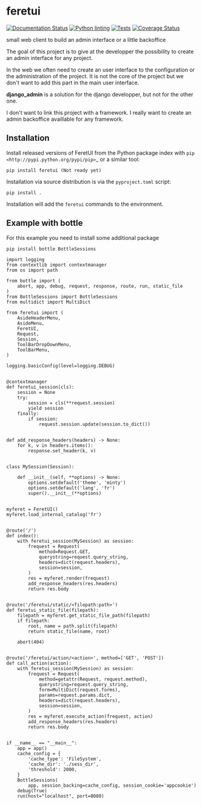 # feretui
[![Documentation Status](https://readthedocs.org/projects/feretui/badge/?version=latest)](https://feretui.readthedocs.io/en/latest/?badge=latest)
[![Python linting](https://github.com/FeretUI/feretui/actions/workflows/lint.yaml/badge.svg)](https://github.com/FeretUI/feretui/actions/workflows/lint.yaml)
[![Tests](https://github.com/FeretUI/feretui/actions/workflows/tests.yaml/badge.svg)](https://github.com/FeretUI/feretui/actions/workflows/tests.yaml)
[![Coverage Status](https://coveralls.io/repos/github/FeretUI/feretui/badge.svg?branch=main)](https://coveralls.io/github/FeretUI/feretui?branch=main)

small web client to build an admin interface or a little backoffice


The goal of this project is to give at the developper the possibility to
create an admin interface for any project.

In the web we often need to create an user interface to the configuration or the 
administration of the project. It is not the core of the project but we don't 
want to add this part in the main user interface.

**django_admin** is a solution for the django developper, but not for the other one.


I don't want to link this project with a framework. I really want to create an admin
backoffice availlable for any framework.

## Installation

Install released versions of FeretUI from the Python package index with
`pip <http://pypi.python.org/pypi/pip>`_ or a similar tool:

```
pip install feretui (Not ready yet)
```

Installation via source distribution is via the ``pyproject.toml`` script:

```
pip install .
```

Installation will add the ``feretui`` commands to the environment.

## Example with bottle

For this example you need  to install some additional package

```pip install bottle BottleSessions```

```
import logging
from contextlib import contextmanager
from os import path

from bottle import (
    abort, app, debug, request, response, route, run, static_file
)
from BottleSessions import BottleSessions
from multidict import MultiDict

from feretui import (
    AsideHeaderMenu,
    AsideMenu,
    FeretUI,
    Request,
    Session,
    ToolBarDropDownMenu,
    ToolBarMenu,
)

logging.basicConfig(level=logging.DEBUG)


@contextmanager
def feretui_session(cls):
    session = None
    try:
        session = cls(**request.session)
        yield session
    finally:
        if session:
            request.session.update(session.to_dict())


def add_response_headers(headers) -> None:
    for k, v in headers.items():
        response.set_header(k, v)


class MySession(Session):

    def __init__(self, **options) -> None:
        options.setdefault('theme', 'minty')
        options.setdefault('lang', 'fr')
        super().__init__(**options)


myferet = FeretUI()
myferet.load_internal_catalog('fr')


@route('/')
def index():
    with feretui_session(MySession) as session:
        frequest = Request(
            method=Request.GET,
            querystring=request.query_string,
            headers=dict(request.headers),
            session=session,
        )
        res = myferet.render(frequest)
        add_response_headers(res.headers)
        return res.body


@route('/feretui/static/<filepath:path>')
def feretui_static_file(filepath):
    filepath = myferet.get_static_file_path(filepath)
    if filepath:
        root, name = path.split(filepath)
        return static_file(name, root)

    abort(404)


@route('/feretui/action/<action>', method=['GET', 'POST'])
def call_action(action):
    with feretui_session(MySession) as session:
        frequest = Request(
            method=getattr(Request, request.method),
            querystring=request.query_string,
            form=MultiDict(request.forms),
            params=request.params.dict,
            headers=dict(request.headers),
            session=session,
        )
        res = myferet.execute_action(frequest, action)
        add_response_headers(res.headers)
        return res.body


if __name__ == "__main__":
    app = app()
    cache_config = {
        'cache_type': 'FileSystem',
        'cache_dir': './sess_dir',
        'threshold': 2000,
    }
    BottleSessions(
        app, session_backing=cache_config, session_cookie='appcookie')
    debug(True)
    run(host="localhost", port=8080)
```
